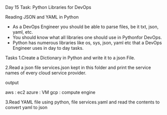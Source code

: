 Day 15 Task: Python Libraries for DevOps

Reading JSON and YAML in Python

- As a DevOps Engineer you should be able to parse files, be it txt, json, yaml, etc.
- You should know what all libraries one should use in Pythonfor DevOps.
- Python has numerous libraries like os, sys, json, yaml etc that a DevOps Engineer uses in day to day tasks.

Tasks
1.Create a Dictionary in Python and write it to a json File.

2.Read a json file services.json kept in this folder and print the service names of every cloud service provider.

output

aws : ec2
azure : VM
gcp : compute engine

3.Read YAML file using python, file services.yaml and read the contents to convert yaml to json
